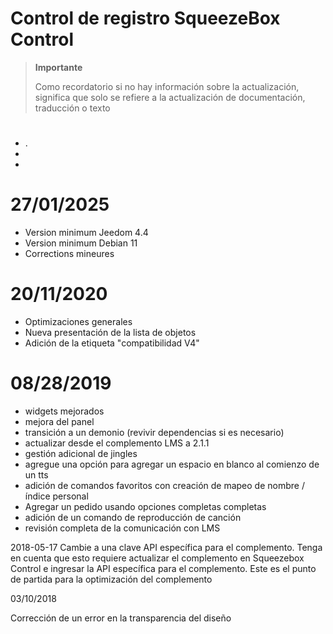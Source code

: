 # Control de registro SqueezeBox Control

>**Importante**
>
>Como recordatorio si no hay información sobre la actualización, significa que solo se refiere a la actualización de documentación, traducción o texto

# 

- . 
- 
- 

# 27/01/2025

- Version minimum Jeedom 4.4
- Version minimum Debian 11
- Corrections mineures

# 20/11/2020

- Optimizaciones generales
- Nueva presentación de la lista de objetos
- Adición de la etiqueta "compatibilidad V4"

# 08/28/2019

- widgets mejorados
- mejora del panel
- transición a un demonio (revivir dependencias si es necesario)
- actualizar desde el complemento LMS a 2.1.1
- gestión adicional de jingles
- agregue una opción para agregar un espacio en blanco al comienzo de un tts
- adición de comandos favoritos con creación de mapeo de nombre / índice personal
- Agregar un pedido usando opciones completas completas
- adición de un comando de reproducción de canción
- revisión completa de la comunicación con LMS

2018-05-17
Cambie a una clave API específica para el complemento. Tenga en cuenta que esto requiere actualizar el complemento en Squeezebox Control e ingresar la API específica para el complemento. Este es el punto de partida para la optimización del complemento

03/10/2018

Corrección de un error en la transparencia del diseño
